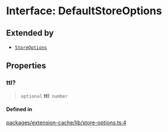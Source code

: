 # Interface: DefaultStoreOptions

## Extended by

- [`StoreOptions`](StoreOptions.md)

## Properties

### ttl?

> `optional` **ttl**: `number`

#### Defined in

[packages/extension-cache/lib/store-options.ts:4](https://github.com/andreisergiu98/baeta/blob/4c16a2c8fa14b6d48e42b6a2c2893542bd64b987/packages/extension-cache/lib/store-options.ts#L4)
